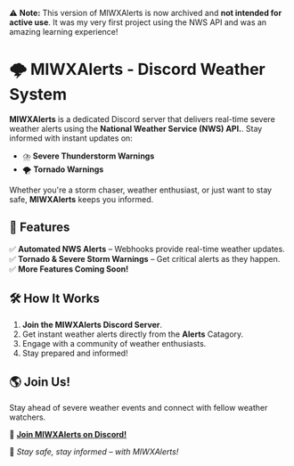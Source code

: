 ⚠️ **Note:** This version of MIWXAlerts is now archived and **not intended for active use**. It was my very first project using the NWS API and was an amazing learning experience!

# 🌩️ MIWXAlerts - Discord Weather System  

**MIWXAlerts** is a dedicated Discord server that delivers real-time severe weather alerts using the **National Weather Service (NWS) API.**. Stay informed with instant updates on:  

- ⛈️ **Severe Thunderstorm Warnings**  
- 🌪️ **Tornado Warnings**  

Whether you're a storm chaser, weather enthusiast, or just want to stay safe, **MIWXAlerts** keeps you informed.  

## 🚀 Features  
✅ **Automated NWS Alerts** – Webhooks provide real-time weather updates.  
✅ **Tornado & Severe Storm Warnings** – Get critical alerts as they happen.  
✅ **More Features Coming Soon!**  

## 🛠️ How It Works  
1. **Join the MIWXAlerts Discord Server**.  
2. Get instant weather alerts directly from the **Alerts** Catagory.  
3. Engage with a community of weather enthusiasts.  
4. Stay prepared and informed!  

## 🌎 Join Us!  
Stay ahead of severe weather events and connect with fellow weather watchers.  

📌 **[Join MIWXAlerts on Discord!](https://discord.gg/nJgj3R69QD)**  

📢 *Stay safe, stay informed – with MIWXAlerts!* 

